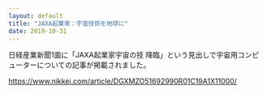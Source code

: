 ```yaml
---
layout: default
title: "JAXA起業家：宇宙技術を地球に"
date: 2019-10-31
---
```



日経産業新聞1面に「JAXA起業家宇宙の技 降臨」という見出しで宇宙用コンピューターについての記事が掲載されました。 

https://www.nikkei.com/article/DGXMZO51692990R01C19A1X11000/  